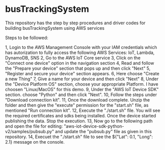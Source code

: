 # busTrackingSystem
This repository has the step by step procedures and driver codes for building busTrackingSystem using AWS services

Steps to be followed:

1, Login to the AWS Management Console with your IAM credentials which has autorization to fully access the following AWS Services: IoT, Lambda, DynamoDB, SNS
2, Go to the AWS IoT Core service
3, Click on the "Connect one device" option in the navigation section
4, Read and follow the "Prepare your device" section that pops up and then click "Next"
5, "Register and secure your device" section appears. 
6, Here choose "Create a new Thing"
7, Give a name for your device and then click "Next"
8, Under the "Device Platform OS" section, choose your appropriate Platform. I have choosen "Linux/MacOS" for this demo.
9, Under the "AWS IoT Device SDK" section. choose "Python" and then click "Next".
10, Follow the steps under "Download connection kit". 
11, Once the download complete. Unzip the folder and then give the "execute"  permission for the "start.sh" file, as mentioned "Run connection kit".
12, Execute the "./start.sh" file. You will see the required certificates and sdks being installed. Once the device started publishing the data. Stop the execution.
13, Now go to the following path and open the file for editing: "aws-iot-device-sdk-python-v2/samples/pubsub.py" and update the "pubsub.py" file as given in this repository.
14, Execuet the "./start.sh" file to see the ${"Lat": 0.1, "Long": 2.1} message on the console.
  
